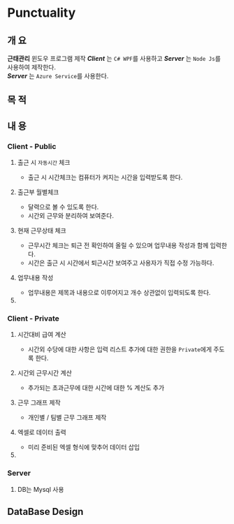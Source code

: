 # Punctuality

## 개  요
**근태관리** 윈도우 프로그램 제작 ***Client*** 는 ```C# WPF```를 사용하고 ***Server*** 는 ```Node Js```를 사용하여 제작한다. <br>
***Server*** 는 ```Azure Service```를 사용한다.

## 목  적



## 내  용

### Client - Public

1. 출근 시 ```자동시간``` 체크 <br>
    - 출근 시 시간체크는 컴퓨터가 켜지는 시간을 입력받도록 한다.

2. 출근부 월별체크 <br>
    - 달력으로 볼 수 있도록 한다.
    - 시간외 근무와 분리하여 보여준다.

3. 현재 근무상태 체크 <br>
    - 근무시간 체크는 퇴근 전 확인하여 올릴 수 있으며 업무내용 작성과 함께 입력한다.
    - 시간은 출근 시 시간에서 퇴근시간 보여주고 사용자가 직접 수정 가능하다.

4. 업무내용 작성 <br>
    - 업무내용은 제목과 내용으로 이루어지고 개수 상관없이 입력되도록 한다.
5. 

### Client - Private

1. 시간대비 급여 계산 <br>
    - 시간외 수당에 대한 사항은 입력 리스트 추가에 대한 권한을 ```Private```에게 주도록 한다.

2. 시간외 근무시간 계산 <br>
    - 추가되는 초과근무에 대한 시간에 대한 % 계산도 추가

3. 근무 그래프 제작 <br>
    - 개인별 / 팀별 근무 그래프 제작

4. 엑셀로 데이터 출력 <br>
    - 미리 준비된 엑셀 형식에 맞추어 데이터 삽입

5. 

### Server

1. DB는 Mysql 사용


## DataBase Design

